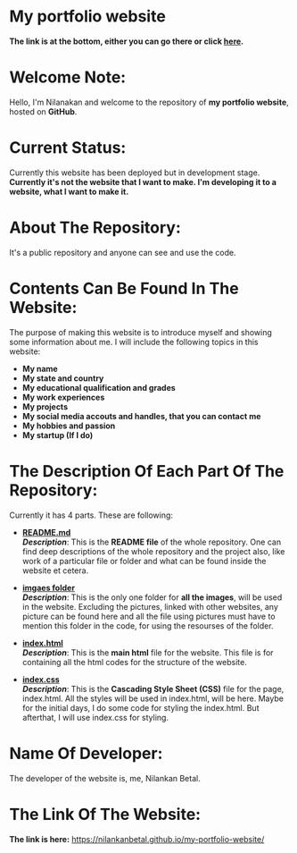 # My portfolio website
**The link is at the bottom, either you can go there or click [here](https://nilankanbetal.github.io/my-portfolio-website/).**

# Welcome Note:
Hello, I'm Nilanakan and welcome to the repository of **my portfolio website**, hosted on **GitHub**. 

# Current Status:
Currently this website has been deployed but in development stage.
**Currently it's not the website that I want to make. I'm developing it to a website, what I want to make it.**

# About The Repository:
It's a public repository and anyone can see and use the code.

# Contents Can Be Found In The Website:
The purpose of making this website is to introduce myself and showing some information about me.
I will include the following topics in this website:
-  **My name**
-  **My state and country**
-  **My educational qualification and grades**
-  **My work experiences**
-  **My projects**
-  **My social media accouts and handles, that you can contact me**
-  **My hobbies and passion**
-  **My startup (If I do)**

# The Description Of Each Part Of The Repository:
Currently it has 4 parts. These are following:

-  **[README.md](README.md)**
    <br />***Description***: This is the **README file** of the whole repository. One can find deep descriptions of the whole repository and the project also, like work of a particular file or folder and what can be found inside the website et cetera.
    <br>
    
-  **[imgaes folder](images)**
    <br />***Description***: This is the only one folder for **all the images**, will be used in the website. Excluding the pictures, linked with other websites, any picture can be found here and all the file using pictures must have to mention this folder in the code, for using the resourses of the folder.
    <br>
    
-  **[index.html](index.html)**
    <br />***Description***: This is the **main html** file for the website. This file is for containing all the html codes for the structure of the website.
    <br>
    
-  **[index.css](index.css)**
    <br />***Description***: This is the **Cascading Style Sheet (CSS)** file for the page, index.html. All the styles will be used in index.html, will be here. Maybe for the initial days, I do some code for styling the index.html. But afterthat, I will use index.css for styling.
    <br>

# Name Of Developer:
The developer of the website is, me, Nilankan Betal.

# The Link Of The Website:
**The link is here:** https://nilankanbetal.github.io/my-portfolio-website/

